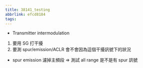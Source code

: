 ```yaml
---
title: 38141_testing
abbrlink: efcd8184
tags:
---
```


* Transmitter intermodulation
1. 要用 SG 打干擾
2. 要測 spur/emission/ACLR 會不會因為這個干擾訊號下的狀況

* spur emission
濾掉主頻段 => 測試 all range 是不是有 spur 訊號

